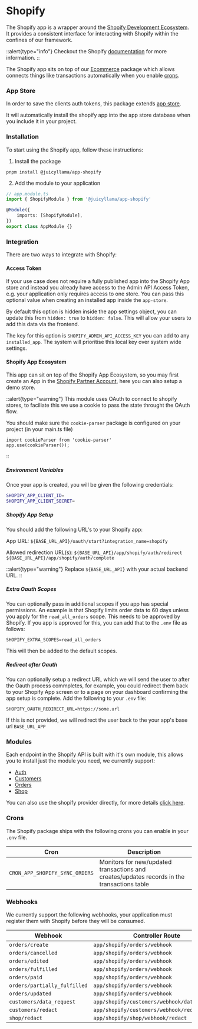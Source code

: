 # Shopify

The Shopify app is a wrapper around the [Shopify Development Ecosystem](https://shopify.dev/). It provides a consistent interface for interacting with Shopify within the confines of our framework.

::alert{type="info"}
Checkout the Shopify [documentation](https://shopify.dev/docs/api) for more information.
::

The Shopify app sits on top of our [Ecommerce](../../backend/ecommerce/README.md) package which allows connects things like transactions automatically when you enable [crons](#crons).

### App Store

In order to save the clients auth tokens, this package extends [app store](/backend/app-store/readme).

It will automatically install the shopify app into the app store database when you include it in your project.

### Installation

To start using the Shopify app, follow these instructions:

1. Install the package

```
pnpm install @juicyllama/app-shopify
```

2. Add the module to your application

```typescript
// app.module.ts
import { ShopifyModule } from '@juicyllama/app-shopify'

@Module({
	imports: [ShopifyModule],
})
export class AppModule {}
```

### Integration

There are two ways to integrate with Shopify:

#### Access Token

If your use case does not require a fully published app into the Shopify App store and instead you already have access to the Admin API Access Token, e.g. your application only requires access to one store. You can pass this optional value when creating an installed app inside the `app-store`.

By default this option is hidden inside the app settings object, you can update this from `hidden: true` to `hidden: false`. This will allow your users to add this data via the frontend.

The key for this option is `SHOPIFY_ADMIN_API_ACCESS_KEY` you can add to any `installed_app`. The system will prioritise this local key over system wide settings.

#### Shopify App Ecosystem

This app can sit on top of the Shopify App Ecosystem, so you may first create an App in the [Shopify Partner Account](https://www.shopify.com/partners), here you can also setup a demo store.

::alert{type="warning"}
This module uses OAuth to connect to shopify stores, to faciliate this we use a cookie to pass the state throught the OAuth flow.

You should make sure the `cookie-parser` package is configured on your project (in your main.ts file)

```
import cookieParser from 'cookie-parser'
app.use(cookieParser());
```

::

##### Environment Variables

Once your app is created, you will be given the following credentials:

```bash
SHOPIFY_APP_CLIENT_ID=
SHOPIFY_APP_CLIENT_SECRET=
```

##### Shopify App Setup

You should add the following URL's to your Shopify app:

App URL:
`${BASE_URL_API}/oauth/start?integration_name=shopify`

Allowed redirection URL(s):
`${BASE_URL_API}/app/shopify/auth/redirect`
`${BASE_URL_API}/app/shopify/auth/complete`

::alert{type="warning"}
Replace `${BASE_URL_API}` with your actual backend URL.
::

##### Extra Oauth Scopes

You can optionally pass in additional scopes if you app has special permissions. An example is that Shopify limits order data to 60 days unless you apply for the `read_all_orders` scope. This needs to be approved by Shopify. If you app is approved for this, you can add that to the `.env` file as follows:

```
SHOPIFY_EXTRA_SCOPES=read_all_orders
```

This will then be added to the default scopes.

##### Redirect after Oauth

You can optionally setup a redirect URL which we will send the user to after the Oauth process commpletes, for example, you could redirect them back to your Shopify App screen or to a page on your dashboard confirming the app setup is complete. Add the following to your `.env` file:

```
SHOPIFY_OAUTH_REDIRECT_URL=https://some.url
```

If this is not provided, we will redirect the user back to the your app's base url `BASE_URL_APP`

### Modules

Each endpoint in the Shopify API is built with it's own module, this allows you to install just the module you need, we currently support:

- [Auth](./modules/auth.md)
- [Customers](./modules/customers.md)
- [Orders](./modules/orders.md)
- [Shop](./modules/shop.md)

You can also use the shopify provider directly, for more details [click here](./provider.md). 

### Crons

The Shopify package ships with the following crons you can enable in your `.env` file.

|Cron | Description|
|-----|---------------|
| `CRON_APP_SHOPIFY_SYNC_ORDERS`| Monitors for new/updated transactions and creates/updates records in the transactions table|


### Webhooks

We currently support the following webhooks, your application must register them with Shopify before they will be consumed.

|Webhook|Controller Route|
|------|--------------|
|`orders/create` | `app/shopify/orders/webhook` |
|`orders/cancelled` | `app/shopify/orders/webhook` |
|`orders/edited` | `app/shopify/orders/webhook` |
|`orders/fulfilled` | `app/shopify/orders/webhook` |
|`orders/paid` | `app/shopify/orders/webhook` |
|`orders/partially_fulfilled` | `app/shopify/orders/webhook` |
|`orders/updated` | `app/shopify/orders/webhook` |
|`customers/data_request` | `app/shopify/customers/webhook/data_request` |
|`customers/redact` | `app/shopify/customers/webhook/redact` |
|`shop/redact` | `app/shopify/shop/webhook/redact` |